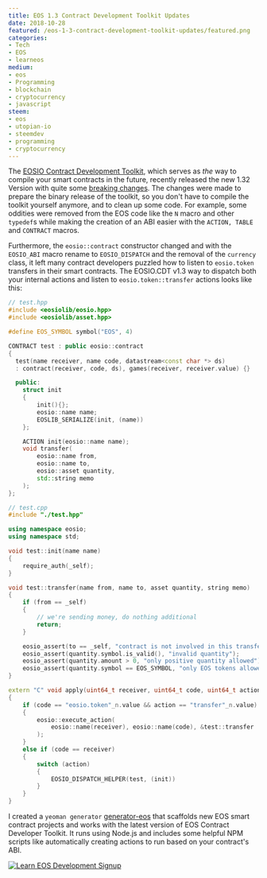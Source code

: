 ```yaml
---
title: EOS 1.3 Contract Development Toolkit Updates
date: 2018-10-28
featured: /eos-1-3-contract-development-toolkit-updates/featured.png
categories:
- Tech
- EOS
- learneos
medium:
- eos
- Programming
- blockchain
- cryptocurrency
- javascript
steem:
- eos
- utopian-io
- steemdev
- programming
- cryptocurrency
---
```


The [EOSIO Contract Development Toolkit](https://github.com/EOSIO/eosio.cdt),
which serves as _the_ way to compile your smart contracts in the future,
recently released the new 1.32 Version with quite some
[breaking changes](https://github.com/EOSIO/eosio.cdt#differences-between-version-12x-and-version-13x).
The changes were made to prepare the binary release of the toolkit, so you don't
have to compile the toolkit yourself anymore, and to clean up some code. For
example, some oddities were removed from the EOS code like the `N` macro and
other `typedef`s while making the creation of an ABI easier with the `ACTION,
TABLE` and `CONTRACT` macros.

Furthermore, the `eosio::contract` constructor changed and with the `EOSIO_ABI`
macro rename to `EOSIO_DISPATCH` and the removal of the `currency` class, it
left many contract developers puzzled how to listen to `eosio.token` transfers
in their smart contracts. The EOSIO.CDT v1.3 way to dispatch both your
internal actions and listen to `eosio.token::transfer` actions looks like this:

```cpp
// test.hpp
#include <eosiolib/eosio.hpp>
#include <eosiolib/asset.hpp>

#define EOS_SYMBOL symbol("EOS", 4)

CONTRACT test : public eosio::contract
{
  test(name receiver, name code, datastream<const char *> ds) 
  : contract(receiver, code, ds), games(receiver, receiver.value) {}

  public:
    struct init
    {
        init(){};
        eosio::name name;
        EOSLIB_SERIALIZE(init, (name))
    };

    ACTION init(eosio::name name);
    void transfer(
        eosio::name from,
        eosio::name to,
        eosio::asset quantity,
        std::string memo
    );
};

// test.cpp
#include "./test.hpp"

using namespace eosio;
using namespace std;

void test::init(name name)
{
    require_auth(_self);
}

void test::transfer(name from, name to, asset quantity, string memo)
{
    if (from == _self)
    {
        // we're sending money, do nothing additional
        return;
    }

    eosio_assert(to == _self, "contract is not involved in this transfer");
    eosio_assert(quantity.symbol.is_valid(), "invalid quantity");
    eosio_assert(quantity.amount > 0, "only positive quantity allowed");
    eosio_assert(quantity.symbol == EOS_SYMBOL, "only EOS tokens allowed");
}

extern "C" void apply(uint64_t receiver, uint64_t code, uint64_t action)
{
    if (code == "eosio.token"_n.value && action == "transfer"_n.value)
    {
        eosio::execute_action(
            eosio::name(receiver), eosio::name(code), &test::transfer
        );
    }
    else if (code == receiver)
    {
        switch (action)
        {
            EOSIO_DISPATCH_HELPER(test, (init))
        }
    }
}
```

I created a `yeoman generator` [generator-eos](https://github.com/MrToph/generator-eos) that scaffolds new EOS smart contract projects and works with the latest version of EOS Contract Developer Toolkit.
It runs using Node.js and includes some helpful NPM scripts like automatically creating actions to run based on your contract's ABI.

[![Learn EOS Development Signup](https://cmichel.io/images/learneos_subscribe.png)](https://learneos.one#modal)

